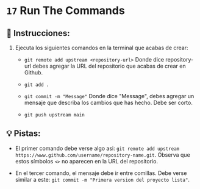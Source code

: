 # `17` Run The Commands

## 📝 Instrucciones:

1. Ejecuta los siguientes comandos en la terminal que acabas de crear:

    + `git remote add upstream <repository-url>` Donde dice repository-url debes agregar la URL del repositorio que acabas de crear en Github.

    + `git add .`

    + `git commit -m "Message"` Donde dice "Message", debes agregar un mensaje que describa los cambios que has hecho. Debe ser corto.

    + `git push upstream main`

## 💡 Pistas:

+ El primer comando debe verse algo asi: `git remote add upstream https://www.github.com/username/repository-name.git`. Observa que estos símbolos `<>` no aparecen en la URL del repositorio.

+ En el tercer comando, el mensaje debe ir entre comillas. Debe verse similar a este: `git commit -m "Primera version del proyecto lista"`.